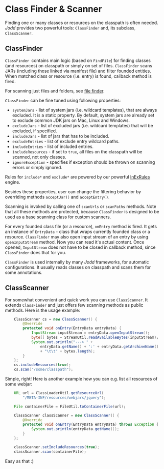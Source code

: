 # Class Finder & Scanner

Finding one or many classes or resources on the classpath is often needed.
*Jodd* provides two powerful tools: `ClassFinder` and, its subclass,
`ClassScanner`.

## ClassFinder

`ClassFinder `contains main logic (based on `FindFile`) for finding
classes (and resources) on classpath or simply on set of files. `ClassFinder`
scans JARs (including those linked via manifest file) and filter founded
entities. When matched class or resource (i.e. entry) is found, callback
method is fired.

For scanning just files and folders, see [file finder](findfile.html).

`ClassFinder` can be fine tuned using following properties:

* `systemJars` - list of system jars (i.e. wildcard templates), that are
  always excluded. It is a static property. By default, system jars are
  already set to exclude common JDK jars on Mac, Linux and Windows.
* `excludeJars` - list of excluded jars (i.e. wildcard templates) that
  will be excluded, if specified.
* `includeJars` - list of jars that has to be included.
* `excludeEntries` - list of exclude entry wildcard paths.
* `includeEntries` - list of included entries.
* `includeResources` - if set to `true`, all files on the classpath will
  be scanned, not only classes.
* `ignoreException` - specifies if exception should be thrown on
  scanning errors or simply ignored.

Rules for `include*` and `exclude*` are powered by our powerful
[InExRules](inc-exc-rules.html) engine.

Besides these properties, user can change the filtering behavior
by overriding methods `acceptJar()` and `acceptEntry()`.

Scanning is invoked by calling one of `scanUrls` or `scanPaths` methods.
Note that all these methods are protected, because `ClassFinder` is
designed to be used as a base scanning class for custom scanners.

For every founded class file (or a resource), `onEntry` method is fired.
It gets an instance of `EntryData` - class that wraps currently founded
class or a resource. `ClassFinder` may also open input stream of an entry
by using `openInputStream` method. Now you can read it's actual content.
Once opened, `InputStream` does not have to be closed in callback method,
since `ClassFinder` does that for you.

`ClassFinder` is used internally by many *Jodd* frameworks, for
automatic configurations. It usually reads classes on classpath and
scans them for some annotations.

## ClassScanner

For somewhat convenient and quick work you can use `ClassScanner`. It
extends `ClassFinder` and just offers few scanning methods as public methods.
Here is the usage example:

~~~~~ java
    ClassScanner cs = new ClassScanner() {
        @Override
        protected void onEntry(EntryData entryData) {
            InputStream inputStream = entryData.openInputStream();
            byte[] bytes = StreamUtil.readAvailableBytes(inputStream);
            System.out.println("---> " +
                entryData.getName() + ':' + entryData.getArchiveName()
                + "\t\t" + bytes.length);
        }
    };
    cs.includeResources(true);
    cs.scan("/some/classpath");
~~~~~

Simple, right! Here is another example how you can e.g. list all resources
of some webjar:

~~~~~ java
    URL url = ClassLoaderUtil.getResourceUrl(
        "/META-INF/resources/webjars/jquery");

    File containerFile = FileUtil.toContainerFile(url);

    ClassScanner classScanner = new ClassScanner() {
        @Override
        protected void onEntry(EntryData entryData) throws Exception {
            System.out.println(entryData.getName());
        }
    };

    classScanner.setIncludeResources(true);
    classScanner.scan(containerFile);
~~~~~

Easy as that :)